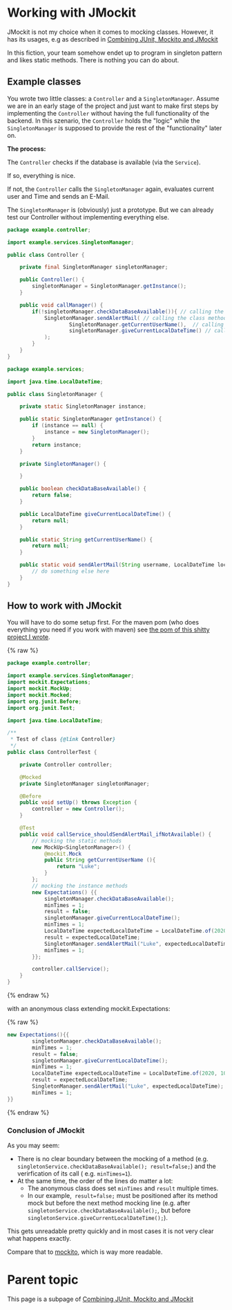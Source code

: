 # Working with JMockit

JMockit is not my choice when it comes to mocking classes. However, it has its usages, e.g as described in [Combining JUnit, Mockito and JMockit](junitAndMockitoAndJmockit.md#why-should-i-do-that)


In this fiction, your team somehow endet up to program in singleton pattern and likes static methods. There is nothing
you can do about.

## Example classes

You wrote two little classes: a `Controller` and a `SingletonManager`. Assume we are in an early stage of the project and just want
to make first steps by implementing the `Controller` without having the full functionality of the backend. In this
szenario, the `Controller` holds the "logic" while the `SingletonManager` is supposed to provide the rest of the "functionality"
later on.

**The process:**

The `Controller` checks if the database is available (via the `Service`).

If so, everything is nice.

If not, the `Controller` calls the `SingletonManager` again, evaluates current user and Time and sends an E-Mail.

The `SingletonManager` is (obviously) just a prototype. But we can already test our Controller without implementing everything
else.

```java
package example.controller;

import example.services.SingletonManager;

public class Controller {

    private final SingletonManager singletonManager;

    public Controller() {
        singletonManager = SingletonManager.getInstance();
    }

    public void callManager() {
        if(!singletonManager.checkDataBaseAvailable()){ // calling the instance method
            SingletonManager.sendAlertMail( // calling the class method
                    SingletonManager.getCurrentUserName(),  // calling the class method
                    singletonManager.giveCurrentLocalDateTime() // calling the instance method
            );
        }
    }
}
```

```java
package example.services;

import java.time.LocalDateTime;

public class SingletonManager {

    private static SingletonManager instance;

    public static SingletonManager getInstance() {
        if (instance == null) {
            instance = new SingletonManager();
        }
        return instance;
    }

    private SingletonManager() {

    }

    public boolean checkDataBaseAvailable() {
        return false;
    }

    public LocalDateTime giveCurrentLocalDateTime() {
        return null;
    }

    public static String getCurrentUserName() {
        return null;
    }

    public static void sendAlertMail(String username, LocalDateTime localDateTime) {
        // do something else here
    }
}
```

## How to work with JMockit

You will have to do some setup first. For the maven pom (who does everything you need if you work with maven) see
[the pom of this shitty project I wrote](https://github.com/MarkUgarov/TestProjectToTest/blob/master/pom.xml).

{% raw %}
```java
package example.controller;

import example.services.SingletonManager;
import mockit.Expectations;
import mockit.MockUp;
import mockit.Mocked;
import org.junit.Before;
import org.junit.Test;

import java.time.LocalDateTime;

/**
 * Test of class {@link Controller}
 */
public class ControllerTest {

    private Controller controller;

    @Mocked
    private SingletonManager singletonManager;

    @Before
    public void setUp() throws Exception {
        controller = new Controller();
    }

    @Test
    public void callService_shouldSendAlertMail_ifNotAvailable() {
        // mocking the static methods
        new MockUp<SingletonManager>() {
            @mockit.Mock
            public String getCurrentUserName (){
                return "Luke";
            }
        };
        // mocking the instance methods
        new Expectations() {{
            singletonManager.checkDataBaseAvailable();
            minTimes = 1;
            result = false;
            singletonManager.giveCurrentLocalDateTime();
            minTimes = 1;
            LocalDateTime expectedLocalDateTime = LocalDateTime.of(2020, 10, 15, 17, 30, 0);
            result = expectedLocalDateTime;
            SingletonManager.sendAlertMail("Luke", expectedLocalDateTime);
            minTimes = 1;
        }};

        controller.callService();
    }
}
```
{% endraw %}

with an anonymous class extending mockit.Expectations:

{% raw %}
```java
new Expectations(){{
        singletonManager.checkDataBaseAvailable();
        minTimes = 1;
        result = false;
        singletonManager.giveCurrentLocalDateTime();
        minTimes = 1;
        LocalDateTime expectedLocalDateTime = LocalDateTime.of(2020, 10, 15, 17, 30, 0);
        result = expectedLocalDateTime;
        SingletonManager.sendAlertMail("Luke", expectedLocalDateTime);
        minTimes = 1;
}}
```
{% endraw %}

### Conclusion of JMockit

As you may seem:

- There is no clear boundary between the mocking of a method (e.g. `singletonService.checkDataBaseAvailable(); result=false;`) and the verirfication of its call ( e.g. `minTimes=1`).
- At the same time, the order of the lines do matter a lot:
  - The anonymous class does set `minTimes` and  `result` multiple times. 
  - In our example,` result=false;` must be positioned after its method mock but before the next method mocking line (e.g. after `singletonService.checkDataBaseAvailable();`, but before `singletonService.giveCurrentLocalDateTime();`).

This gets unreadable pretty quickly and in most cases it is not very clear what happens exactly. 

Compare that to [mockito](mockito.md), which is way more readable. 

# Parent topic

This page is a subpage of [Combining JUnit, Mockito and JMockit](junitAndMockitoAndJmockit.md)